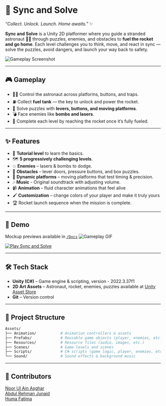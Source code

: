 # 🚀 Sync and Solve

*“Collect. Unlock. Launch. Home awaits.”* ✨

**Sync and Solve** is a Unity 2D platformer where you guide a stranded astronaut 👨‍🚀 through puzzles, enemies, 
and obstacles to **fuel the rocket and go home**. Each level challenges you to think, move, and react in sync — 
solve the puzzles, avoid dangers, and launch your way back to safety.  

![Gameplay Screenshot](Docs/Tutorial%20Scene.png)  

---

## 🎮 Gameplay  
- 👨‍🚀 Control the astronaut across platforms, buttons, and traps.  
- ⛽ Collect **fuel tank** — the key to unlock and power the rocket.  
- 🧩 Solve puzzles with **levers, buttons, and moving platforms**.  
- 💣 Face enemies like **bombs and lasers**.  
- 🚀 Complete each level by reaching the rocket once it’s fully fueled.  

---

## ✨ Features  
- 📘 **Tutorial level** to learn the basics.  
- 🗺️ **5 progressively challenging levels**.  
- 💥 **Enemies** – lasers & bombs to dodge.  
- 🧱 **Obstacles** – lever doors, pressure buttons, and box puzzles.  
- 🎢 **Dynamic platforms** – moving platforms that test timing & precision.
- 🎶 **Music** - Original soundtrack with adjusting volume.
- 📹 **Animation** – fluid character animations that feel alive
- 🖌️ **Customization** – change colors of your player and make it truly yours
- 🏆 Rocket launch sequence when the mission is complete.  

---

## 🎥 Demo 
Mockup previews available in [`/Docs`](Docs/)
![Gameplay GIF](Docs/demo.gif)  

[![Play Sync and Solve](https://img.shields.io/badge/▶️-Play%20Now-orange)](#)  

---

## 🛠 Tech Stack  
- **Unity (C#)** – Game engine & scripting, version - 2022.3.37f1  
- **2D Art Assets** – Astronaut, rocket, enemies, puzzles available at [Unity Asset Store](https://assetstore.unity.com/packages/2d/characters/2d-character-astronaut-182650) 
- **Git** – Version control  

---
## 📁 Project Structure
```bash
Assets/
├── Animation/           # Animation controllers & assets
├── Prefabs/             # Reusable game objects (player, enemies, etc.)
├── Resources/           # Resource files (audio, images, etc.)
├── Scenes/              # Game levels and scenes
├── Scripts/             # C# scripts (game logic, player, enemies, etc.)
└── Sound/               # Sound effects & background music

```
---


## 🤝 Contributors  
[Noor Ul Ain Asghar](https://github.com/NoorUlAin-Asghar)\
[Abdul Rehman Junaid](https://github.com/abdulrehman-j)\
[Huma Fatima](https://github.com/hhuma50)
